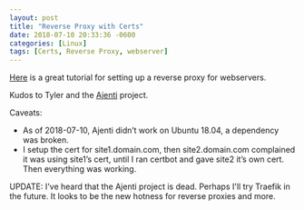 ```yaml
---
layout: post
title: "Reverse Proxy with Certs"
date: 2018-07-10 20:33:36 -0600
categories: [Linux]
tags: [Certs, Reverse Proxy, webserver]
---
```


[Here](https://tylermade.net/2017/09/14/the-perfect-reverse-proxy-nginx-ssl-webui-management) is a great tutorial for setting up a reverse proxy for webservers.

Kudos to Tyler and the [Ajenti](http://ajenti.org/) project.

Caveats:

* As of 2018-07-10, Ajenti didn’t work on Ubuntu 18.04, a dependency was broken.
* I setup the cert for site1.domain.com, then site2.domain.com complained it was using site1’s cert, until I ran certbot and gave site2 it’s own cert. Then everything was working.

UPDATE: I've heard that the Ajenti project is dead. Perhaps I'll try Traefik in the future. It looks to be the new hotness for reverse proxies and more.
